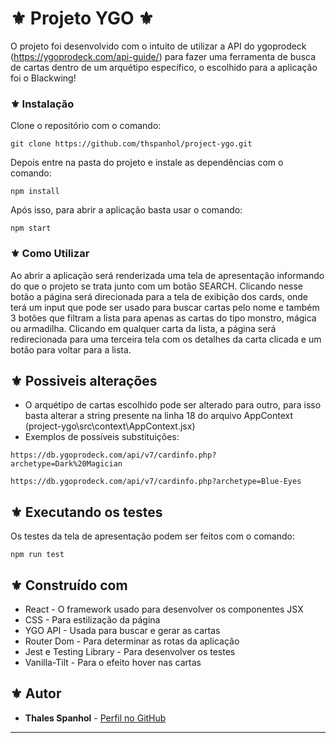 # ⚜️ Projeto YGO ⚜️

O projeto foi desenvolvido com o intuito de utilizar a API do ygoprodeck (https://ygoprodeck.com/api-guide/) para fazer uma ferramenta de busca de cartas dentro de um arquétipo específico, o escolhido para a aplicação foi o Blackwing!

### ⚜️ Instalação

Clone o repositório com o comando:
```
git clone https://github.com/thspanhol/project-ygo.git
```

Depois entre na pasta do projeto e instale as dependências com o comando:
```
npm install
```

Após isso, para abrir a aplicação basta usar o comando:
```
npm start
```
### ⚜️ Como Utilizar

Ao abrir a aplicação será renderizada uma tela de apresentação informando do que o projeto se trata junto com um botão SEARCH. Clicando nesse botão a página será direcionada para a tela de exibição dos cards, onde terá um input que pode ser usado para buscar cartas pelo nome e também 3 botões que filtram a lista para apenas as cartas do tipo monstro, mágica ou armadilha. Clicando em qualquer carta da lista, a página será redirecionada para uma terceira tela com os detalhes da carta clicada e um botão para voltar para a lista.

## ⚜️ Possiveis alterações

* O arquétipo de cartas escolhido pode ser alterado para outro, para isso basta alterar a string presente na linha 18 do arquivo AppContext (project-ygo\src\context\AppContext.jsx)
* Exemplos de possíveis substituições:
```
https://db.ygoprodeck.com/api/v7/cardinfo.php?archetype=Dark%20Magician
```
```
https://db.ygoprodeck.com/api/v7/cardinfo.php?archetype=Blue-Eyes
```

## ⚜️ Executando os testes

Os testes da tela de apresentação podem ser feitos com o comando:
```
npm run test
```

## ⚜️ Construído com

* React - O framework usado para desenvolver os componentes JSX
* CSS - Para estilização da página
* YGO API - Usada para buscar e gerar as cartas
* Router Dom - Para determinar as rotas da aplicação
* Jest e Testing Library - Para desenvolver os testes
* Vanilla-Tilt - Para o efeito hover nas cartas

## ⚜️ Autor

* **Thales Spanhol** - [Perfil no GitHub](https://github.com/thspanhol)

---